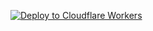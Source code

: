 [![Deploy to Cloudflare Workers](https://deploy.workers.cloudflare.com/button)](https://deploy.workers.cloudflare.com/?url=https://github.com/win877969/serverless)
